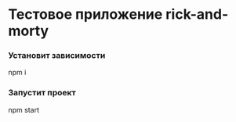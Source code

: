 # Тестовое приложение rick-and-morty

### Установит зависимости

npm i

### Запустит проект

npm start
